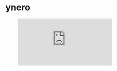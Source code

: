 # ynero

<figure><embed src="https://wakatime.com/share/@98428e08-29d0-41e4-9e9b-9fd7f7ba16db/8b41e50e-d4ab-44a8-be1f-87796f9d0bdd.svg"></embed></figure>
